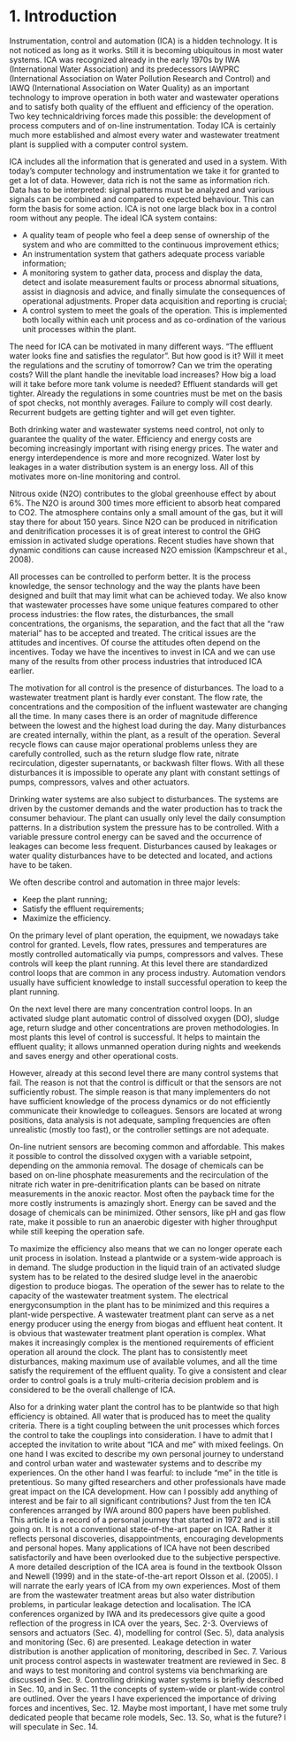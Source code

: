 # 1. Introduction
Instrumentation, control and automation (ICA) is a hidden
technology. It is not noticed as long as it works. Still it is
becoming ubiquitous in most water systems. ICA was recognized
already in the early 1970s by IWA (International Water
Association) and its predecessors IAWPRC (International
Association on Water Pollution Research and Control) and
IAWQ (International Association on Water Quality) as an
important technology to improve operation in both water and
wastewater operations and to satisfy both quality of the
effluent and efficiency of the operation. Two key technicaldriving
forces made this possible: the development of process
computers and of on-line instrumentation. Today ICA is
certainly much more established and almost every water and
wastewater treatment plant is supplied with a computer
control system.

ICA includes all the information that is generated and used
in a system. With today’s computer technology and instrumentation
we take it for granted to get a lot of data. However,
data rich is not the same as information rich. Data has to be
interpreted: signal patterns must be analyzed and various
signals can be combined and compared to expected behaviour.
This can form the basis for some action. ICA is not one
large black box in a control room without any people. The
ideal ICA system contains:
* A quality team of people who feel a deep sense of ownership
of the system and who are committed to the continuous
improvement ethics;
* An instrumentation system that gathers adequate process
variable information;
* A monitoring system to gather data, process and display
the data, detect and isolate measurement faults or
process abnormal situations, assist in diagnosis and
advice, and finally simulate the consequences of operational
adjustments. Proper data acquisition and reporting
is crucial;
* A control system to meet the goals of the operation. This is
implemented both locally within each unit process and as
co-ordination of the various unit processes within the
plant.

The need for ICA can be motivated in many different ways.
“The effluent water looks fine and satisfies the regulator”. But
how good is it? Will it meet the regulations and the scrutiny of
tomorrow? Can we trim the operating costs? Will the plant
handle the inevitable load increases? How big a load will it
take before more tank volume is needed? Effluent standards
will get tighter. Already the regulations in some countries
must be met on the basis of spot checks, not monthly averages.
Failure to comply will cost dearly. Recurrent budgets are
getting tighter and will get even tighter.

Both drinking water and wastewater systems need control,
not only to guarantee the quality of the water. Efficiency and
energy costs are becoming increasingly important with rising
energy prices. The water and energy interdependence is more
and more recognized. Water lost by leakages in a water
distribution system is an energy loss. All of this motivates
more on-line monitoring and control.

Nitrous oxide (N2O) contributes to the global greenhouse
effect by about 6%. The N2O is around 300 times more efficient
to absorb heat compared to CO2. The atmosphere contains
only a small amount of the gas, but it will stay there for about
150 years. Since N2O can be produced in nitrification and
denitrification processes it is of great interest to control the
GHG emission in activated sludge operations. Recent studies
have shown that dynamic conditions can cause increased N2O
emission (Kampschreur et al., 2008).

All processes can be controlled to perform better. It is the
process knowledge, the sensor technology and the way the
plants have been designed and built that may limit what can
be achieved today. We also know that wastewater processes
have some unique features compared to other process
industries: the flow rates, the disturbances, the small
concentrations, the organisms, the separation, and the fact
that all the “raw material” has to be accepted and treated. The
critical issues are the attitudes and incentives. Of course
the attitudes often depend on the incentives. Today we have
the incentives to invest in ICA and we can use many of the
results from other process industries that introduced ICA
earlier.

The motivation for all control is the presence of disturbances.
The load to a wastewater treatment plant is hardly
ever constant. The flow rate, the concentrations and the
composition of the influent wastewater are changing all the
time. In many cases there is an order of magnitude difference
between the lowest and the highest load during the day. Many
disturbances are created internally, within the plant, as
a result of the operation. Several recycle flows can cause
major operational problems unless they are carefully
controlled, such as the return sludge flow rate, nitrate recirculation,
digester supernatants, or backwash filter flows. With
all these disturbances it is impossible to operate any plant
with constant settings of pumps, compressors, valves and
other actuators.

Drinking water systems are also subject to disturbances.
The systems are driven by the customer demands and the
water production has to track the consumer behaviour. The
plant can usually only level the daily consumption patterns. In
a distribution system the pressure has to be controlled. With
a variable pressure control energy can be saved and the
occurrence of leakages can become less frequent.
Disturbances caused by leakages or water quality disturbances
have to be detected and located, and actions have to be
taken.

We often describe control and automation in three major
levels:
* Keep the plant running;
* Satisfy the effluent requirements;
* Maximize the efficiency.

On the primary level of plant operation, the equipment, we
nowadays take control for granted. Levels, flow rates, pressures
and temperatures are mostly controlled automatically
via pumps, compressors and valves. These controls will keep
the plant running. At this level there are standardized control
loops that are common in any process industry. Automation
vendors usually have sufficient knowledge to install successful
operation to keep the plant running.

On the next level there are many concentration control
loops. In an activated sludge plant automatic control of dissolved
oxygen (DO), sludge age, return sludge and other
concentrations are proven methodologies. In most plants this
level of control is successful. It helps to maintain the effluent
quality; it allows unmanned operation during nights and
weekends and saves energy and other operational costs.

However, already at this second level there are many control
systems that fail. The reason is not that the control is difficult
or that the sensors are not sufficiently robust. The simple
reason is that many implementers do not have sufficient
knowledge of the process dynamics or do not efficiently
communicate their knowledge to colleagues. Sensors are
located at wrong positions, data analysis is not adequate,
sampling frequencies are often unrealistic (mostly too fast), or
the controller settings are not adequate.

On-line nutrient sensors are becoming common and
affordable. This makes it possible to control the dissolved
oxygen with a variable setpoint, depending on the ammonia
removal. The dosage of chemicals can be based on on-line
phosphate measurements and the recirculation of the
nitrate rich water in pre-denitrification plants can be based on
nitrate measurements in the anoxic reactor. Most often the
payback time for the more costly instruments is amazingly
short. Energy can be saved and the dosage of chemicals can be
minimized. Other sensors, like pH and gas flow rate, make it
possible to run an anaerobic digester with higher throughput
while still keeping the operation safe.

To maximize the efficiency also means that we can no
longer operate each unit process in isolation. Instead a plantwide
or a system-wide approach is in demand. The sludge
production in the liquid train of an activated sludge system has
to be related to the desired sludge level in the anaerobic
digestion to produce biogas. The operation of the sewer has to
relate to the capacity of the wastewater treatment system. The
electrical energyconsumption in the plant has to be minimized
and this requires a plant-wide perspective. A wastewater
treatment plant can serve as a net energy producer using the
energy from biogas and effluent heat content. It is obvious that
wastewater treatment plant operation is complex. What
makes it increasingly complex is the mentioned requirements
of efficient operation all around the clock. The plant has to
consistently meet disturbances, making maximum use of
available volumes, and all the time satisfy the requirement of
the effluent quality. To give a consistent and clear order to
control goals is a truly multi-criteria decision problem and is
considered to be the overall challenge of ICA.

Also for a drinking water plant the control has to be plantwide
so that high efficiency is obtained. All water that is
produced has to meet the quality criteria. There is a tight
coupling between the unit processes which forces the control
to take the couplings into consideration.
I have to admit that I accepted the invitation to write about
“ICA and me” with mixed feelings. On one hand I was excited
to describe my own personal journey to understand and
control urban water and wastewater systems and to describe
my experiences. On the other hand I was fearful: to include
“me” in the title is pretentious. So many gifted researchers
and other professionals have made great impact on the ICA
development. How can I possibly add anything of interest and
be fair to all significant contributions? Just from the ten ICA
conferences arranged by IWA around 800 papers have been
published. This article is a record of a personal journey that
started in 1972 and is still going on. It is not a conventional
state-of-the-art paper on ICA. Rather it reflects personal
discoveries, disappointments, encouraging developments and
personal hopes. Many applications of ICA have not been
described satisfactorily and have been overlooked due to the
subjective perspective. A more detailed description of the ICA
area is found in the textbook Olsson and Newell (1999) and in
the state-of-the-art report Olsson et al. (2005).
I will narrate the early years of ICA from my own experiences.
Most of them are from the wastewater treatment areas
but also water distribution problems, in particular leakage
detection and localisation. The ICA conferences organized by
IWA and its predecessors give quite a good reflection of the
progress in ICA over the years, Sec. 2-3. Overviews of sensors
and actuators (Sec. 4), modelling for control (Sec. 5), data
analysis and monitoring (Sec. 6) are presented. Leakage
detection in water distribution is another application of
monitoring, described in Sec. 7. Various unit process control
aspects in wastewater treatment are reviewed in Sec. 8 and
ways to test monitoring and control systems via benchmarking
are discussed in Sec. 9. Controlling drinking water
systems is briefly described in Sec. 10, and in Sec. 11 the
concepts of system-wide or plant-wide control are outlined.
Over the years I have experienced the importance of driving
forces and incentives, Sec. 12. Maybe most important, I have
met some truly dedicated people that became role models,
Sec. 13. So, what is the future? I will speculate in Sec. 14.
